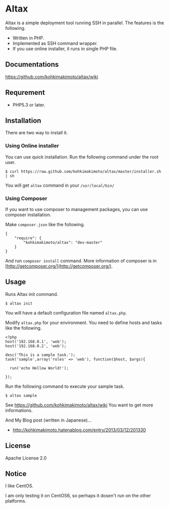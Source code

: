 # Altax

Altax is a simple deployment tool running SSH in parallel. The features is the following.

* Written in PHP.
* Implemented as SSH command wrapper.
* If you use online installer, it runs in single PHP file.

## Documentations

https://github.com/kohkimakimoto/altax/wiki

## Requrement

* PHP5.3 or later.

## Installation

There are two way to install it.

### Using Online installer

You can use quick installation. Run the following command under the root user.

    $ curl https://raw.github.com/kohkimakimoto/altax/master/installer.sh | sh

You will get `altax` command in your `/usr/local/bin/`

### Using Composer

If you want to use composer to management packages, you can use composer installation.

Make `composer.json` like the following.

    {
        "require": {
            "kohkimakimoto/altax": "dev-master"
        }
    }

And run `composer install` command. More information of composer is in [http://getcomposer.org/](http://getcomposer.org/).

## Usage

Runs Altax init command.

    $ altax init

You will have a default configuration file named `altax.php`.

Modify `altax.php` for your environment. You need to define hosts and tasks like the following.

    <?php
    host('192.168.0.1', 'web');
    host('192.168.0.2', 'web');

    desc('This is a sample task.');
    task('sample',array('roles' => 'web'), function($host, $args){

      run('echo Hellow World!');

    });


Run the following command to execute your sample task.

    $ altax sample

See https://github.com/kohkimakimoto/altax/wiki You want to get more informations.

And My Blog post (written in Japanese)...

* http://kohkimakimoto.hatenablog.com/entry/2013/03/12/201330

## License

  Apache License 2.0

## Notice

I like CentOS.

I am only testing it on CentOS6, so perhaps it dosen't run on the other platforms.




